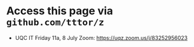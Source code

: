 # Access this page via `github.com/tttor/z`

* UQC IT Friday 11a, 8 July Zoom: https://uqz.zoom.us/j/83252956023
